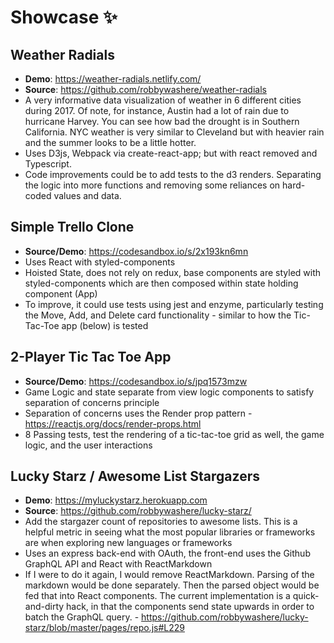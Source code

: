 # Showcase ✨

## Weather Radials 
- **Demo**: https://weather-radials.netlify.com/
- **Source**: https://github.com/robbywashere/weather-radials
- A very informative data visualization of weather in 6 different cities during 2017. Of note, for instance, Austin had a lot of rain due to hurricane Harvey. You can see how bad the drought is in Southern California. NYC weather is very similar to Cleveland but with heavier rain and the summer looks to be a little hotter.
- Uses D3js, Webpack via create-react-app; but with react removed and Typescript.
- Code improvements could be to add tests to the d3 renders. Separating the logic into more functions and removing some reliances on hard-coded values and data.


## Simple Trello Clone 
- **Source/Demo**: https://codesandbox.io/s/2x193kn6mn
- Uses React with styled-components
- Hoisted State, does not rely on redux, base components are styled with styled-components which are then composed within state holding component (App)
- To improve, it could use tests using jest and enzyme, particularly testing the Move, Add, and Delete card functionality - similar to how the Tic-Tac-Toe app (below) is tested


## 2-Player Tic Tac Toe App
- **Source/Demo**: https://codesandbox.io/s/jpq1573mzw
- Game Logic and state separate from view logic components to satisfy separation of concerns principle
- Separation of concerns uses the Render prop pattern - https://reactjs.org/docs/render-props.html
- 8 Passing tests, test the rendering of a tic-tac-toe grid as well, the game logic, and the user interactions

## Lucky Starz / Awesome List Stargazers 
- **Demo**: https://myluckystarz.herokuapp.com
- **Source**: https://github.com/robbywashere/lucky-starz/
- Add the stargazer count of repositories to awesome lists. This is a helpful metric in seeing what the most popular libraries or frameworks are when exploring new languages or frameworks
- Uses an express back-end with OAuth, the front-end uses the Github GraphQL API and React with ReactMarkdown
- If I were to do it again, I would remove ReactMarkdown. Parsing of the markdown would be done separately. Then the parsed object would be fed that into React components. The current implementation is a quick-and-dirty hack, in that the components send state upwards in order to batch the GraphQL query. - https://github.com/robbywashere/lucky-starz/blob/master/pages/repo.js#L229
